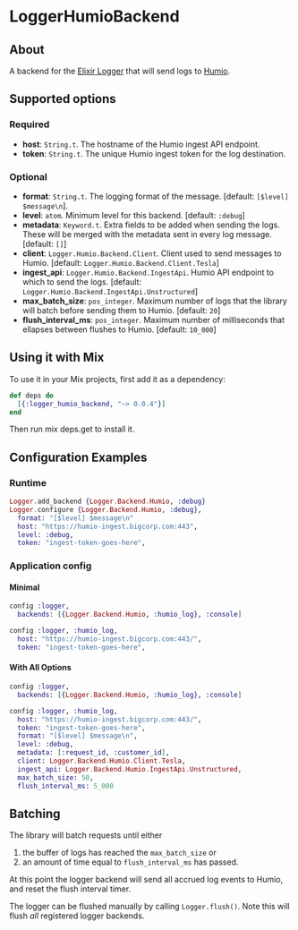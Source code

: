 LoggerHumioBackend
=======================

## About

A backend for the [Elixir Logger](http://elixir-lang.org/docs/v1.0/logger/Logger.html)
that will send logs to [Humio](https://www.humio.com/).

## Supported options

### Required
* **host**: `String.t`. The hostname of the Humio ingest API endpoint.
* **token**: `String.t`. The unique Humio ingest token for the log destination.

### Optional
* **format**: `String.t`. The logging format of the message. [default: `[$level] $message\n`].
* **level**: `atom`. Minimum level for this backend. [default: `:debug`]
* **metadata**: `Keyword.t`. Extra fields to be added when sending the logs. These will
be merged with the metadata sent in every log message.  [default: `[]`]
* **client**: `Logger.Humio.Backend.Client`.  Client used to send messages to Humio.  [default: `Logger.Humio.Backend.Client.Tesla`]
* **ingest_api**: `Logger.Humio.Backend.IngestApi`.  Humio API endpoint to which to send the logs.  [default: `Logger.Humio.Backend.IngestApi.Unstructured`]
* **max_batch_size**: `pos_integer`. Maximum number of logs that the library will batch before sending them to Humio.  [default: `20`]
* **flush_interval_ms**: `pos_integer`.  Maximum number of milliseconds that ellapses between flushes to Humio. [default: `10_000`]

## Using it with Mix

To use it in your Mix projects, first add it as a dependency:

```elixir
def deps do
  [{:logger_humio_backend, "~> 0.0.4"}]
end
```
Then run mix deps.get to install it.

## Configuration Examples

### Runtime

```elixir
Logger.add_backend {Logger.Backend.Humio, :debug}
Logger.configure {Logger.Backend.Humio, :debug},
  format: "[$level] $message\n"
  host: "https://humio-ingest.bigcorp.com:443",
  level: :debug,
  token: "ingest-token-goes-here",
```

### Application config

#### Minimal

```elixir
config :logger,
  backends: [{Logger.Backend.Humio, :humio_log}, :console]

config :logger, :humio_log,
  host: "https://humio-ingest.bigcorp.com:443/",
  token: "ingest-token-goes-here",
```

#### With All Options
```elixir
config :logger,
  backends: [{Logger.Backend.Humio, :humio_log}, :console]

config :logger, :humio_log,
  host: "https://humio-ingest.bigcorp.com:443/",
  token: "ingest-token-goes-here",
  format: "[$level] $message\n",
  level: :debug,
  metadata: [:request_id, :customer_id],
  client: Logger.Backend.Humio.Client.Tesla,
  ingest_api: Logger.Backend.Humio.IngestApi.Unstructured,
  max_batch_size: 50,
  flush_interval_ms: 5_000
```

## Batching

The library will batch requests until either
1. the buffer of logs has reached the `max_batch_size` or
2. an amount of time equal to `flush_interval_ms` has passed.

At this point the logger backend will send all accrued log events to Humio, and reset the flush interval timer.

The logger can be flushed manually by calling `Logger.flush()`.  Note this will flush _all_ registered logger backends.